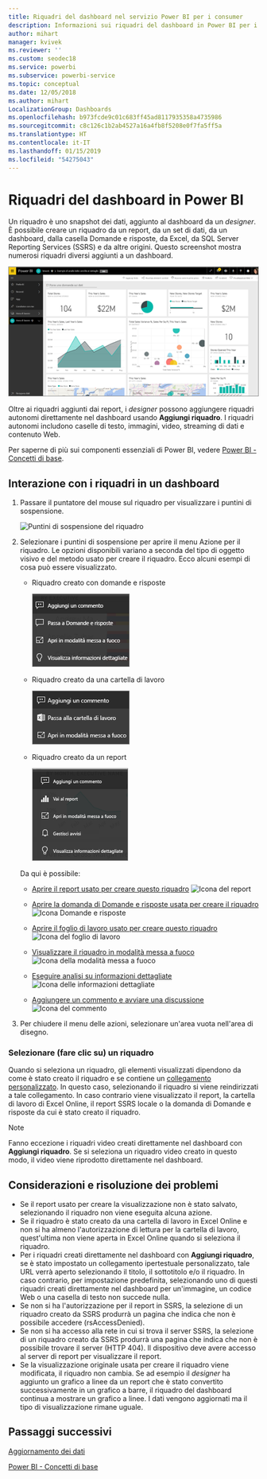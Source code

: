 ```yaml
---
title: Riquadri del dashboard nel servizio Power BI per i consumer
description: Informazioni sui riquadri del dashboard in Power BI per i consumer. Includono i riquadri che vengono creati da SQL Server Reporting Services (SSRS).
author: mihart
manager: kvivek
ms.reviewer: ''
ms.custom: seodec18
ms.service: powerbi
ms.subservice: powerbi-service
ms.topic: conceptual
ms.date: 12/05/2018
ms.author: mihart
LocalizationGroup: Dashboards
ms.openlocfilehash: b973fcde9c01c683ff45ad8117935358a4735986
ms.sourcegitcommit: c8c126c1b2ab4527a16a4fb8f5208e0f7fa5ff5a
ms.translationtype: HT
ms.contentlocale: it-IT
ms.lasthandoff: 01/15/2019
ms.locfileid: "54275043"
---
```

# <a name="dashboard-tiles-in-power-bi"></a>Riquadri del dashboard in Power BI
Un riquadro è uno snapshot dei dati, aggiunto al dashboard da un *designer*. È possibile creare un riquadro da un report, da un set di dati, da un dashboard, dalla casella Domande e risposte, da Excel, da SQL Server Reporting Services (SSRS) e da altre origini.  Questo screenshot mostra numerosi riquadri diversi aggiunti a un dashboard.

![Dashboard di Power BI](./media/end-user-tiles/power-bi-dashboard.png)


Oltre ai riquadri aggiunti dai report, i *designer* possono aggiungere riquadri autonomi direttamente nel dashboard usando **Aggiungi riquadro**. I riquadri autonomi includono caselle di testo, immagini, video, streaming di dati e contenuto Web.

Per saperne di più sui componenti essenziali di Power BI,  vedere [Power BI - Concetti di base](end-user-basic-concepts.md).


## <a name="interacting-with-tiles-on-a-dashboard"></a>Interazione con i riquadri in un dashboard

1. Passare il puntatore del mouse sul riquadro per visualizzare i puntini di sospensione.
   
    ![Puntini di sospensione del riquadro](./media/end-user-tiles/ellipses_new.png)
2. Selezionare i puntini di sospensione per aprire il menu Azione per il riquadro. Le opzioni disponibili variano a seconda del tipo di oggetto visivo e del metodo usato per creare il riquadro. Ecco alcuni esempi di cosa può essere visualizzato.

    - Riquadro creato con domande e risposte
   
        ![Icona dei puntini di sospensione](./media/end-user-tiles/power-bi-menu1.png)

    - Riquadro creato da una cartella di lavoro
   
        ![Icona dei puntini di sospensione](./media/end-user-tiles/power-bi-menu2.png)

    - Riquadro creato da un report
   
        ![Icona dei puntini di sospensione](./media/end-user-tiles/power-bi-menu3.png)
   
    Da qui è possibile:
   
   * [Aprire il report usato per creare questo riquadro](end-user-reports.md) ![Icona del report](./media/end-user-tiles/chart-icon.jpg)  
   
   * [Aprire la domanda di Domande e risposte usata per creare il riquadro ](end-user-reports.md) ![Icona Domande e risposte](./media/end-user-tiles/qna-icon.png)  
   

   * [Aprire il foglio di lavoro usato per creare questo riquadro ](end-user-reports.md) ![Icona del foglio di lavoro](./media/end-user-tiles/power-bi-open-worksheet.png)  
    * [Visualizzare il riquadro in modalità messa a fuoco ](end-user-focus.md) ![Icona della modalità messa a fuoco](./media/end-user-tiles/fullscreen-icon.jpg)  
     * [Eseguire analisi su informazioni dettagliate ](end-user-insights.md) ![Icona delle informazioni dettagliate](./media/end-user-tiles/power-bi-insights.png)
    * [Aggiungere un commento e avviare una discussione](end-user-comment.md)![Icona del commento](./media/end-user-tiles/comment-icons.png)

3. Per chiudere il menu delle azioni, selezionare un'area vuota nell'area di disegno.

### <a name="select-click-a-tile"></a>Selezionare (fare clic su) un riquadro
Quando si seleziona un riquadro, gli elementi visualizzati dipendono da come è stato creato il riquadro e se contiene un [collegamento personalizzato](../service-dashboard-edit-tile.md). In questo caso, selezionando il riquadro si viene reindirizzati a tale collegamento. In caso contrario viene visualizzato il report, la cartella di lavoro di Excel Online, il report SSRS locale o la domanda di Domande e risposte da cui è stato creato il riquadro.

> [!NOTE]
> Fanno eccezione i riquadri video creati direttamente nel dashboard con **Aggiungi riquadro**. Se si seleziona un riquadro video creato in questo modo, il video viene riprodotto direttamente nel dashboard.   
> 
> 

## <a name="considerations-and-troubleshooting"></a>Considerazioni e risoluzione dei problemi
* Se il report usato per creare la visualizzazione non è stato salvato, selezionando il riquadro non viene eseguita alcuna azione.
* Se il riquadro è stato creato da una cartella di lavoro in Excel Online e non si ha almeno l'autorizzazione di lettura per la cartella di lavoro, quest'ultima non viene aperta in Excel Online quando si seleziona il riquadro.
* Per i riquadri creati direttamente nel dashboard con **Aggiungi riquadro**, se è stato impostato un collegamento ipertestuale personalizzato, tale URL verrà aperto selezionando il titolo, il sottotitolo e/o il riquadro.  In caso contrario, per impostazione predefinita, selezionando uno di questi riquadri creati direttamente nel dashboard per un'immagine, un codice Web o una casella di testo non succede nulla.
* Se non si ha l'autorizzazione per il report in SSRS, la selezione di un riquadro creato da SSRS produrrà un pagina che indica che non è possibile accedere (rsAccessDenied).
* Se non si ha accesso alla rete in cui si trova il server SSRS, la selezione di un riquadro creato da SSRS produrrà una pagina che indica che non è possibile trovare il server (HTTP 404). Il dispositivo deve avere accesso al server di report per visualizzare il report.
* Se la visualizzazione originale usata per creare il riquadro viene modificata, il riquadro non cambia.  Se ad esempio il *designer* ha aggiunto un grafico a linee da un report che è stato convertito successivamente in un grafico a barre, il riquadro del dashboard continua a mostrare un grafico a linee. I dati vengono aggiornati ma il tipo di visualizzazione rimane uguale.

## <a name="next-steps"></a>Passaggi successivi
[Aggiornamento dei dati](../refresh-data.md)

[Power BI - Concetti di base](end-user-basic-concepts.md)
